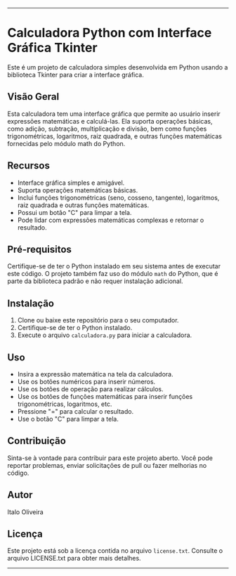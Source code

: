 
---

# Calculadora Python com Interface Gráfica Tkinter

Este é um projeto de calculadora simples desenvolvida em Python usando a biblioteca Tkinter para criar a interface gráfica.

## Visão Geral

Esta calculadora tem uma interface gráfica que permite ao usuário inserir expressões matemáticas e calculá-las. Ela suporta operações básicas, como adição, subtração, multiplicação e divisão, bem como funções trigonométricas, logaritmos, raiz quadrada, e outras funções matemáticas fornecidas pelo módulo math do Python.

## Recursos

- Interface gráfica simples e amigável.
- Suporta operações matemáticas básicas.
- Inclui funções trigonométricas (seno, cosseno, tangente), logaritmos, raiz quadrada e outras funções matemáticas.
- Possui um botão "C" para limpar a tela.
- Pode lidar com expressões matemáticas complexas e retornar o resultado.

## Pré-requisitos

Certifique-se de ter o Python instalado em seu sistema antes de executar este código. O projeto também faz uso do módulo `math` do Python, que é parte da biblioteca padrão e não requer instalação adicional.

## Instalação

1. Clone ou baixe este repositório para o seu computador.
2. Certifique-se de ter o Python instalado.
3. Execute o arquivo `calculadora.py` para iniciar a calculadora.

## Uso

- Insira a expressão matemática na tela da calculadora.
- Use os botões numéricos para inserir números.
- Use os botões de operação para realizar cálculos.
- Use os botões de funções matemáticas para inserir funções trigonométricas, logaritmos, etc.
- Pressione "=" para calcular o resultado.
- Use o botão "C" para limpar a tela.

## Contribuição

Sinta-se à vontade para contribuir para este projeto aberto. Você pode reportar problemas, enviar solicitações de pull ou fazer melhorias no código.

## Autor

Italo Oliveira

## Licença

Este projeto está sob a licença contida no arquivo `license.txt`. Consulte o arquivo LICENSE.txt para obter mais detalhes.

---

